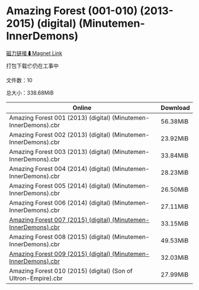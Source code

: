 # Amazing Forest (001-010) (2013-2015) (digital) (Minutemen-InnerDemons)

[磁力链接⬇Magnet Link](magnet:?xt=urn:btih:4b2d6f0395f57ab73d9aef5a649085f76ba0e39a&dn=Amazing%20Forest%20%28001-010%29%20%282013-2015%29%20%28digital%29%20%28Minutemen-InnerDemons%29)

打包下载📦仍在工事中

文件数：10

总大小：338.68MiB

Online | Download
--- | ---
Amazing Forest 001 (2013) (digital) (Minutemen-InnerDemons).cbr | 56.38MiB
Amazing Forest 002 (2013) (digital) (Minutemen-InnerDemons).cbr | 23.92MiB
Amazing Forest 003 (2013) (digital) (Minutemen-InnerDemons).cbr | 33.84MiB
Amazing Forest 004 (2014) (digital) (Minutemen-InnerDemons).cbr | 28.23MiB
Amazing Forest 005 (2014) (digital) (Minutemen-InnerDemons).cbr | 26.50MiB
Amazing Forest 006 (2014) (digital) (Minutemen-InnerDemons).cbr | 27.11MiB
[Amazing Forest 007 (2015) (digital) (Minutemen-InnerDemons).cbr](https://github.com/alicewish/markdown/blob/master/comic/Amazing-Forest-007-2015-digital-Minutemen-InnerDemons-cbr.md) | 33.15MiB
Amazing Forest 008 (2015) (digital) (Minutemen-InnerDemons).cbr | 49.53MiB
[Amazing Forest 009 (2015) (digital) (Minutemen-InnerDemons).cbr](https://github.com/alicewish/markdown/blob/master/comic/Amazing-Forest-009-2015-digital-Minutemen-InnerDemons-cbr.md) | 32.03MiB
Amazing Forest 010 (2015) (digital) (Son of Ultron-Empire).cbr | 27.99MiB